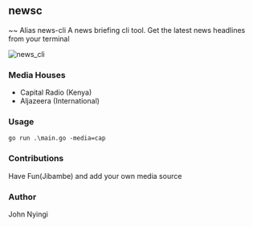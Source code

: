 ## newsc
~~ Alias news-cli
A news briefing cli tool. Get the latest news headlines from your terminal

![news_cli](https://drive.google.com/uc?export=view&id=1AVfB_CFYoDwV6FMKI-bv-9rdCVCi3xjQ)

### Media Houses
- Capital Radio (Kenya)
- Aljazeera (International)
### Usage
`go run .\main.go -media=cap`

### Contributions
Have Fun(Jibambe) and add your own media source

### Author
John Nyingi